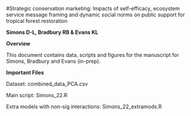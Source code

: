 #Strategic conservation marketing: Impacts of self-efficacy, ecosystem service message framing and dynamic social norms on public support for tropical forest restoration

**Simons D-L, Bradbury RB & Evans KL**
 
**Overview**

This document contains data, scripts and figures for the manuscript for Simons, Bradbury and Evans (in-prep). 

**Important Files**

Dataset: combined_data_PCA.csv

Main script: Simons_22.R

Extra models with non-sig interactions: Simons_22_extramods.R
